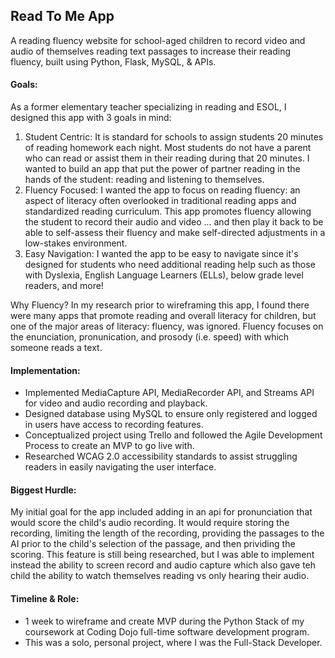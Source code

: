 ## Read To Me App

A reading fluency website for school-aged children to record video and audio of themselves reading text passages to increase their reading fluency, built using Python, Flask, MySQL, & APIs.

#### Goals: 

As a former elementary teacher specializing in reading and ESOL, I designed this app with 3 goals in mind: 

  1. Student Centric: It is standard for schools to assign students 20 minutes of reading homework each night. Most students do not have a parent who can read or assist them in their reading during that 20 minutes. I wanted to build an app that put the power of partner reading in the hands of the student: reading and listening to themselves.
  2. Fluency Focused: I wanted the app to focus on reading fluency: an aspect of literacy often overlooked in traditional reading apps and standardized reading curriculum. This app promotes fluency allowing the student to record their audio and video ... and then play it back to be able to self-assess their fluency and make self-directed adjustments in a low-stakes environment.
  3. Easy Navigation: I wanted the app to be easy to navigate since it's designed for students who need additional reading help such as those with Dyslexia, English Language Learners (ELLs), below grade level readers, and more! 

  Why Fluency? In my research prior to wireframing this app, I found there were many apps that promote reading and overall literacy for children, but one of the major areas of literacy: fluency, was ignored. Fluency focuses on the enunciation, pronunication, and prosody (i.e. speed) with which someone reads a text. 


#### Implementation: 

  - Implemented MediaCapture API, MediaRecorder API, and Streams API for video and audio recording and playback. 
  - Designed database using MySQL to ensure only registered and logged in users have access to recording features.
  - Conceptualized project using Trello and followed the Agile Development Process to create an MVP to go live with. 
  - Researched WCAG 2.0 accessibility standards to assist struggling readers in easily navigating the user interface.

#### Biggest Hurdle: 

  My initial goal for the app included adding in an api for pronunciation that would score the child's audio recording. It would require storing the recording, limiting the length of the recording, providing the passages to the AI prior to the child's selection of the passage, and then prividing the scoring. This feature is still being researched, but I was able to implement instead the ability to screen record and audio capture which also gave teh child the ability to watch themselves reading vs only hearing their audio. 

#### Timeline & Role: 
  - 1 week to wireframe and create MVP during the Python Stack of my coursework at Coding Dojo full-time software development program. 
  - This was a solo, personal project, where I was the Full-Stack Developer. 
